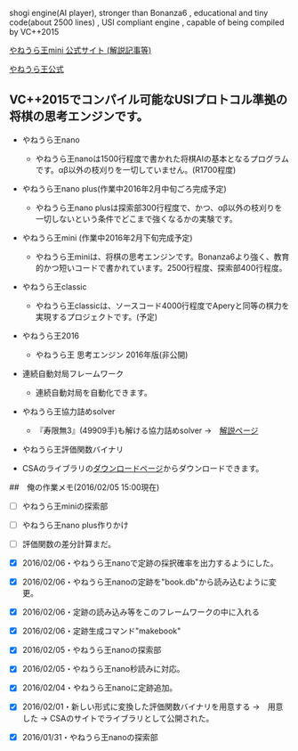 shogi engine(AI player), stronger than Bonanza6 , educational and tiny code(about 2500 lines) , USI compliant engine , capable of being compiled by VC++2015

[やねうら王mini 公式サイト (解説記事等)](http://yaneuraou.yaneu.com/YaneuraOu_Mini/)

[やねうら王公式 ](http://yaneuraou.yaneu.com/)

## VC++2015でコンパイル可能なUSIプロトコル準拠の将棋の思考エンジンです。

- やねうら王nano
    
	- やねうら王nanoは1500行程度で書かれた将棋AIの基本となるプログラムです。αβ以外の枝刈りを一切していません。(R1700程度)

- やねうら王nano plus(作業中2016年2月中旬ごろ完成予定)
	- やねうら王nano plusは探索部300行程度で、かつ、αβ以外の枝刈りを一切しないという条件でどこまで強くなるかの実験です。

- やねうら王mini (作業中2016年2月下旬完成予定)

	- やねうら王miniは、将棋の思考エンジンです。Bonanza6より強く、教育的かつ短いコードで書かれています。2500行程度、探索部400行程度。

- やねうら王classic 

	- やねうら王classicは、ソースコード4000行程度でAperyと同等の棋力を実現するプロジェクトです。(予定)

- やねうら王2016 

	- やねうら王 思考エンジン 2016年版(非公開)

- 連続自動対局フレームワーク

	- 連続自動対局を自動化できます。 

- やねうら王協力詰めsolver
	
	- 『寿限無3』(49909手)も解ける協力詰めsolver →　[解説ページ](http://yaneuraou.yaneu.com/2016/01/02/%E5%8D%94%E5%8A%9B%E8%A9%B0%E3%82%81solver%E3%82%92%E5%85%AC%E9%96%8B%E3%81%97%E3%81%BE%E3%81%99/)

- やねうら王評価関数バイナリ

- CSAのライブラリの[ダウンロードページ](http://www.computer-shogi.org/library/)からダウンロードできます。


##　俺の作業メモ(2016/02/05 15:00現在)

- [ ] やねうら王miniの探索部
- [ ] やねうら王nano plus作りかけ
- [ ] 評価関数の差分計算まだ。

- [x] 2016/02/06・やねうら王nanoで定跡の採択確率を出力するようにした。
- [x] 2016/02/06・やねうら王nanoの定跡を"book.db"から読み込むように変更。
- [x] 2016/02/06・定跡の読み込み等をこのフレームワークの中に入れる
- [x] 2016/02/06・定跡生成コマンド"makebook"
- [x] 2016/02/05・やねうら王nanoの探索部
- [x] 2016/02/05・やねうら王nano秒読みに対応。
- [x] 2016/02/04・やねうら王nanoに定跡追加。
- [x] 2016/02/01・新しい形式に変換した評価関数バイナリを用意する →　用意した → CSAのサイトでライブラリとして公開された。
- [x] 2016/01/31・やねうら王nanoの探索部